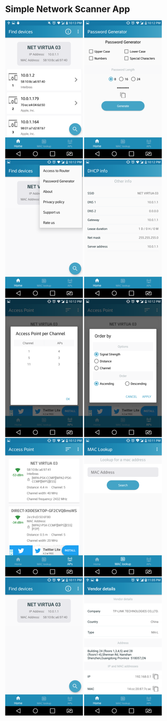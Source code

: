 # Simple Network Scanner App
<img src="screenshots/1.png" width="250">  <img src="screenshots/2.png" width="250">
<img src="screenshots/3.png" width="250">    <img src="screenshots/4.png" width="250">
<img src="screenshots/5.png" width="250">     <img src="screenshots/6.png" width="250">
<img src="screenshots/7.png" width="250">      <img src="screenshots/8.png" width="250">
<img src="screenshots/9.png" width="250"> <img src="screenshots/Screenshot_2_.png" width="250">
